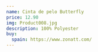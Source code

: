 ```yaml
---
name: Cinta de pelo Butterfly
price: 12.90
img: Product008.jpg
description: 100% Polyester
buy:
  spain: https://www.zonatt.com/
---
```

